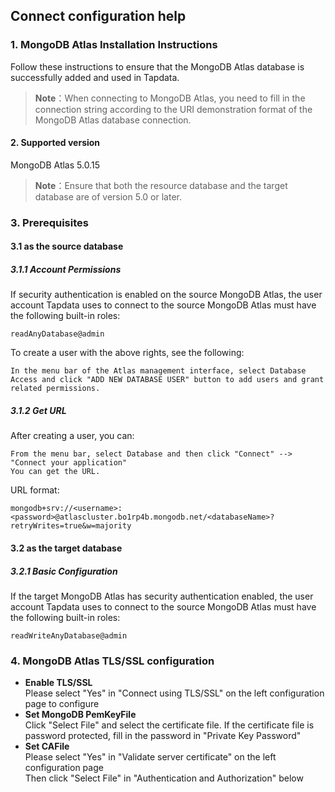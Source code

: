 ## **Connect configuration help**
###  **1. MongoDB Atlas Installation Instructions**
Follow these instructions to ensure that the MongoDB Atlas database is successfully added and used in Tapdata.
>**Note**：When connecting to MongoDB Atlas, you need to fill in the connection string according to the URI demonstration format of the MongoDB Atlas database connection.
#### **2. Supported version**
MongoDB Atlas 5.0.15
>**Note**：Ensure that both the resource database and the target database are of version 5.0 or later.
###  **3. Prerequisites**
#### **3.1 as the source database**
##### **3.1.1 Account Permissions**
If security authentication is enabled on the source MongoDB Atlas, the user account Tapdata uses to connect to the source MongoDB Atlas must have the following built-in roles:
```
readAnyDatabase@admin
```
To create a user with the above rights, see the following:
```
In the menu bar of the Atlas management interface, select Database Access and click "ADD NEW DATABASE USER" button to add users and grant related permissions.
```
##### **3.1.2 Get URL**
After creating a user, you can:
```
From the menu bar, select Database and then click "Connect" --> "Connect your application"
You can get the URL.
```
URL format:
```
mongodb+srv://<username>:<password>@atlascluster.bo1rp4b.mongodb.net/<databaseName>?retryWrites=true&w=majority
```
#### **3.2 as the target database**
#####  **3.2.1 Basic Configuration**
If the target MongoDB Atlas has security authentication enabled, the user account Tapdata uses to connect to the source MongoDB Atlas must have the following built-in roles:
```
readWriteAnyDatabase@admin
```
### **4.  MongoDB Atlas TLS/SSL configuration**
- **Enable TLS/SSL**<br>
  Please select "Yes" in "Connect using TLS/SSL" on the left configuration page to configure<br>
- **Set MongoDB PemKeyFile**<br>
  Click "Select File" and select the certificate file. If the certificate file is password protected, fill in the password in "Private Key Password"<br>
- **Set CAFile**<br>
  Please select "Yes" in "Validate server certificate" on the left configuration page<br>
  Then click "Select File" in "Authentication and Authorization" below<br>